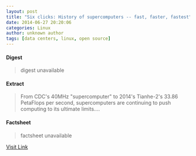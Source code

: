 ```yaml
---
layout: post
title: "Six clicks: History of supercomputers -- fast, faster, fastest"
date: 2014-06-27 20:20:06
categories: Linux
author: unknown author
tags: [data centers, linux, open source]
---
```



#### Digest
>digest unavailable

#### Extract
>From CDC's 40MHz "supercomputer" to 2014's Tianhe-2's 33.86 PetaFlops per second, supercomputers are continuing to push computing to its ultimate limits....

#### Factsheet
>factsheet unavailable

[Visit Link](http://www.zdnet.com/six-clicks-history-of-supercomputers-fast-faster-fastest-7000031018/#ftag=RSS510d04f)


